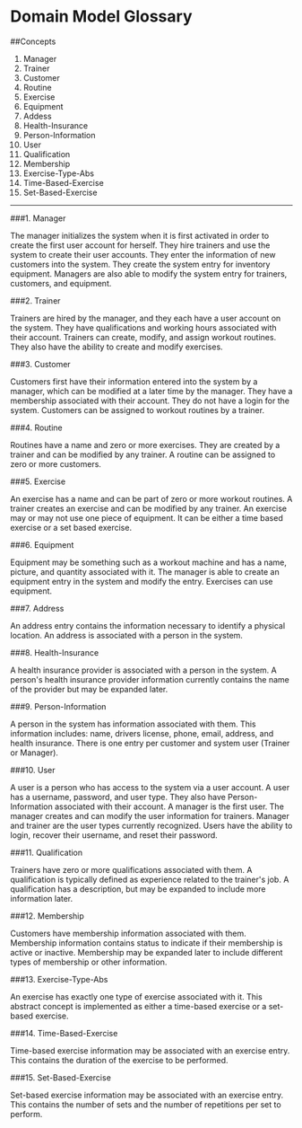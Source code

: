 Domain Model Glossary
=======================

##Concepts

 1. Manager
 2. Trainer
 3. Customer
 4. Routine
 5. Exercise
 6. Equipment
 7. Addess
 8. Health-Insurance
 9. Person-Information
 10. User
 11. Qualification
 12. Membership
 13. Exercise-Type-Abs
 14. Time-Based-Exercise
 15. Set-Based-Exercise

----------

###1. Manager

The manager initializes the system when it is first activated in order to create the first user account for herself. They hire trainers and use the system to create their user accounts. They enter the information of new customers into the system. They create the system entry for inventory equipment. Managers are also able to modify the system entry for trainers, customers, and equipment.

###2. Trainer

Trainers are hired by the manager, and they each have a user account on the system. They have qualifications and working hours associated with their account. Trainers can create, modify, and assign workout routines. They also have the ability to create and modify exercises.

###3. Customer

Customers first have their information entered into the system by a manager,  which can be modified at a later time by the manager. They have a membership associated with their account. They do not have a login for the system. Customers can be assigned to workout routines by a trainer.

###4. Routine

Routines have a name and zero or more exercises. They are created by a trainer and can be modified by any trainer. A routine can be assigned to zero or more customers.

###5. Exercise

An exercise has a name and can be part of zero or more workout routines. A trainer creates an exercise and can be modified by any trainer. An exercise may or may not use one piece of equipment. It can be either a time based exercise or a set based exercise. 

###6. Equipment

Equipment may be something such as a workout machine and has a name, picture, and quantity associated with it. The manager is able to create an equipment entry in the system and modify the entry. Exercises can use equipment.

###7. Address

An address entry contains the information necessary to identify a physical location. An address is associated with a person in the system.

###8. Health-Insurance

A health insurance provider is associated with a person in the system. A person's health insurance provider information currently contains the name of the provider but may be expanded later.

###9. Person-Information

A person in the system has information associated with them. This information includes: name, drivers license, phone, email, address, and health insurance. There is one entry per customer and system user (Trainer or Manager).

###10. User

A user is a person who has access to the system via a user account. A user has a username, password, and user type. They also have Person-Information associated with their account. A manager is the first user. The manager creates and can modify the user information for trainers. Manager and trainer are the user types currently recognized. Users have the ability to login, recover their username, and reset their password.

###11. Qualification

Trainers have zero or more qualifications associated with them. A qualification is typically defined as experience related to the trainer's job. A qualification has a description, but may be expanded to include more information later.

###12. Membership

Customers have membership information associated with them. Membership information contains status to indicate if their membership is active or inactive. Membership may be expanded later to include different types of membership or other information.

###13. Exercise-Type-Abs

An exercise has exactly one type of exercise associated with it. This abstract concept is implemented as either a time-based exercise or a set-based exercise. 

###14. Time-Based-Exercise

Time-based exercise information may be associated with an exercise entry. This contains the duration of the exercise to be performed. 

###15. Set-Based-Exercise

Set-based exercise information may be associated with an exercise entry. This contains the number of sets and the number of repetitions per set to perform.